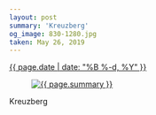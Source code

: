 ```yaml
---
layout: post
summary: 'Kreuzberg'
og_image: 830-1280.jpg
taken: May 26, 2019
---
```


<div class="post">
 <time>
  <a href="/830">
   {{ page.date | date: "%B %-d, %Y" }}
  </a>
 </time>
 <a href="/830">
  <figure data-taken="5/26/2019">
   <img alt="{{ page.summary }}" sizes="(min-width: 700px) 50vw, calc(100vw - 2rem)" src="{{ site.assets_url }}/830-640.jpg" srcset="{{ site.assets_url }}/830-320.jpg 320w, {{ site.assets_url }}/830-640.jpg 640w, {{ site.assets_url }}/830-960.jpg 960w, {{ site.assets_url }}/830-1280.jpg 1280w"/>
  </figure>
 </a>
 <span>
  Kreuzberg
 </span>
</div>
